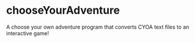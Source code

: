 # chooseYourAdventure
A choose your own adventure program that converts CYOA text files to an interactive game!
